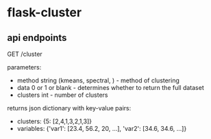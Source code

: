 # flask-cluster

## api endpoints

GET /cluster

parameters:
* method string (kmeans, spectral, ) - method of clustering
* data 0 or 1 or blank - determines whether to return the full dataset
* clusters int - number of clusters

returns json dictionary with key-value pairs:
* clusters: {5: [2,4,1,3,2,1,3]}
* variables: {'var1': [23.4, 56.2, 20, ...], 'var2': [34.6, 34.6, ...]}
